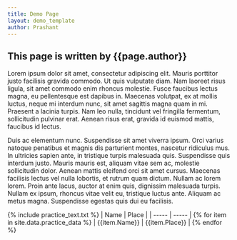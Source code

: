 ```yaml
---
title: Demo Page
layout: demo_template
author: Prashant
---
```




## This page is written by {{page.author}}

Lorem ipsum dolor sit amet, consectetur adipiscing elit. Mauris porttitor justo facilisis gravida commodo. Ut quis vulputate diam. Nam laoreet risus ligula, sit amet commodo enim rhoncus molestie. Fusce faucibus lectus magna, eu pellentesque est dapibus in. Maecenas volutpat, ex at mollis luctus, neque mi interdum nunc, sit amet sagittis magna quam in mi. Praesent a lacinia turpis. Nam leo nulla, tincidunt vel fringilla fermentum, sollicitudin pulvinar erat. Aenean risus erat, gravida id euismod mattis, faucibus id lectus.

Duis ac elementum nunc. Suspendisse sit amet viverra ipsum. Orci varius natoque penatibus et magnis dis parturient montes, nascetur ridiculus mus. In ultricies sapien ante, in tristique turpis malesuada quis. Suspendisse quis interdum justo. Mauris mauris est, aliquam vitae sem ac, molestie sollicitudin dolor. Aenean mattis eleifend orci sit amet cursus. Maecenas facilisis lectus vel nulla lobortis, et rutrum quam dictum. Nullam ac lorem lorem. Proin ante lacus, auctor at enim quis, dignissim malesuada turpis. Nullam ex ipsum, rhoncus vitae velit eu, tristique luctus ante. Aliquam ac metus magna. Suspendisse egestas quis dui eu facilisis.

{% include practice_text.txt %}
| Name | Place |
| ----- | ----- |
{% for item in site.data.practice_data %}
| {{item.Name}} | {{item.Place}} |
{% endfor %}